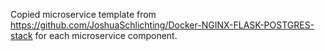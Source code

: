 Copied microservice template from https://github.com/JoshuaSchlichting/Docker-NGINX-FLASK-POSTGRES-stack for each microservice component.

